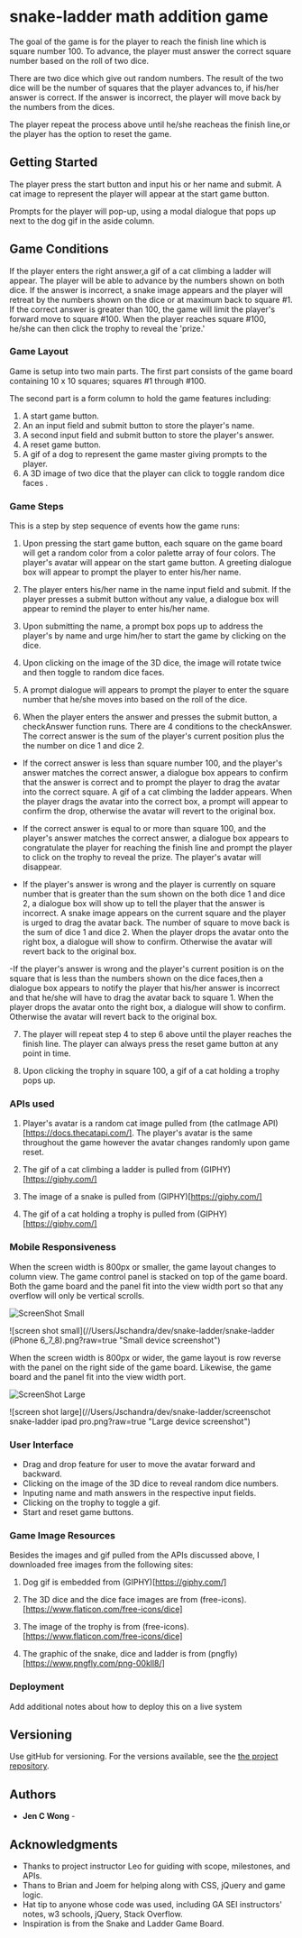 # snake-ladder math addition game

The goal of the game is for the player to reach the finish line which is square number 100. To advance, the player must answer the correct square number based on the roll of two dice.

There are two dice which give out random numbers. The result of the two dice will be the number of squares that the player advances to, if his/her answer is correct. If the answer is incorrect, the player will move back by the numbers from the dices.

The player repeat the process above until he/she reacheas the finish line,or the player has the option to reset the game.

## Getting Started

The player press the start button and input his or her name and submit. A cat image to represent the player will appear at the start game button.

Prompts for the player will pop-up, using a modal dialogue that pops up next to the dog gif in the aside column.

## Game Conditions

If the player enters the right answer,a gif of a cat climbing a ladder will appear. The player will be able to advance by the numbers shown on both dice. If the answer is incorrect, a snake image appears and the player will retreat by the numbers shown on the dice or at maximum back to square #1. If the correct answer is greater than 100, the game will limit the player's forward move to square #100. When the player reaches square #100, he/she can then click the trophy to reveal the 'prize.'

### Game Layout

Game is setup into two main parts. The first part consists of the game board containing 10 x 10 squares; squares #1 through #100.

The second part is a form column to hold the game features including:

1. A start game button.
2. An an input field and submit button to store the player's name.
3. A second input field and submit button to store the player's answer.
4. A reset game button.
5. A gif of a dog to represent the game master giving prompts to the player.
6. A 3D image of two dice that the player can click to toggle random dice faces .

### Game Steps

This is a step by step sequence of events how the game runs:

1. Upon pressing the start game button, each square on the game board will get a random color from a color palette array of four colors. The player's avatar will appear on the start game button. A greeting dialogue box will appear to prompt the player to enter his/her name.

2. The player enters his/her name in the name input field and submit. If the player presses a submit button without any value, a dialogue box will appear to remind the player to enter his/her name.

3. Upon submitting the name, a prompt box pops up to address the player's by name and urge him/her to start the game by clicking on the dice.

4. Upon clicking on the image of the 3D dice, the image will rotate twice and then toggle to random dice faces.

5. A prompt dialogue will appears to prompt the player to enter the square number that he/she moves into based on the roll of the dice.

6. When the player enters the answer and presses the submit button, a checkAnswer function runs. There are 4 conditions to the checkAnswer. The correct answer is the sum of the player's current position plus the the number on dice 1 and dice 2.

- If the correct answer is less than square number 100, and the player's answer matches the correct answer, a dialogue box appears to confirm that the answer is correct and to prompt the player to drag the avatar into the correct square. A gif of a cat climbing the ladder appears. When the player drags the avatar into the correct box, a prompt will appear to confirm the drop, otherwise the avatar will revert to the original box.

- If the correct answer is equal to or more than square 100, and the player's answer matches the correct answer, a dialogue box appears to congratulate the player for reaching the finish line and prompt the player to click on the trophy to reveal the prize. The player's avatar will disappear.

- If the player's answer is wrong and the player is currently on square number that is greater than the sum shown on the both dice 1 and dice 2, a dialogue box will show up to tell the player that the answer is incorrect. A snake image appears on the current square and the player is urged to drag the avatar back. The number of square to move back is the sum of dice 1 and dice 2. When the player drops the avatar onto the right box, a dialogue will show to confirm. Otherwise the avatar will revert back to the original box.

-If the player's answer is wrong and the player's current position is on the square that is less than the numbers shown on the dice faces,then a dialogue box appears to notify the player that his/her answer is incorrect and that he/she will have to drag the avatar back to square 1. When the player drops the avatar onto the right box, a dialogue will show to confirm. Otherwise the avatar will revert back to the original box.

7. The player will repeat step 4 to step 6 above until the player reaches the finish line. The player can always press the reset game button at any point in time.

8. Upon clicking the trophy in square 100, a gif of a cat holding a trophy pops up.

### APIs used

1. Player's avatar is a random cat image pulled from (the catImage API)[https://docs.thecatapi.com/]. The player's avatar is the same throughout the game however the avatar changes randomly upon game reset.

2. The gif of a cat climbing a ladder is pulled from (GIPHY)[https://giphy.com/]

3. The image of a snake is pulled from (GIPHY)[https://giphy.com/]

4. The gif of a cat holding a trophy is pulled from (GIPHY)[https://giphy.com/]

### Mobile Responsiveness

When the screen width is 800px or smaller, the game layout changes to column view. The game control panel is stacked on top of the game board. Both the game board and the panel fit into the view width port so that any overflow will only be vertical scrolls.

![ScreenShot Small](<https://raw.github.com/{jencwong}/{snake-ladder}/{master}/{snake-ladder%20(iPhone%206_7_8).png}>)

![screen shot small](//Users/Jschandra/dev/snake-ladder/snake-ladder (iPhone 6_7_8).png?raw=true "Small device screenshot")

When the screen width is 800px or wider, the game layout is row reverse with the panel on the right side of the game board. Likewise, the game board and the panel fit into the view width port.

![ScreenShot Large](https://raw.github.com/{jencwong}/{snake-ladder}/{master}/{screenschot%20snake-ladder%20ipad%20pro.png})

![screen shot large](//Users/Jschandra/dev/snake-ladder/screenschot snake-ladder ipad pro.png?raw=true "Large device screenshot")

### User Interface

- Drag and drop feature for user to move the avatar forward and backward.
- Clicking on the image of the 3D dice to reveal random dice numbers.
- Inputing name and math answers in the respective input fields.
- Clicking on the trophy to toggle a gif.
- Start and reset game buttons.

### Game Image Resources

Besides the images and gif pulled from the APIs discussed above, I downloaded free images from the following sites:

1. Dog gif is embedded from (GIPHY)[https://giphy.com/]

2. The 3D dice and the dice face images are from (free-icons).[https://www.flaticon.com/free-icons/dice]

3. The image of the trophy is from (free-icons).[https://www.flaticon.com/free-icons/dice]

4. The graphic of the snake, dice and ladder is from (pngfly)[https://www.pngfly.com/png-00kll8/]

### Deployment

Add additional notes about how to deploy this on a live system

## Versioning

Use gitHub for versioning. For the versions available, see the [the project repository](https://github.com/jencwong/snake-ladder).

## Authors

- **Jen C Wong** -

## Acknowledgments

- Thanks to project instructor Leo for guiding with scope, milestones, and APIs.
- Thans to Brian and Joem for helping along with CSS, jQuery and game logic.
- Hat tip to anyone whose code was used, including GA SEI instructors' notes, w3 schools, jQuery, Stack Overflow.
- Inspiration is from the Snake and Ladder Game Board.
